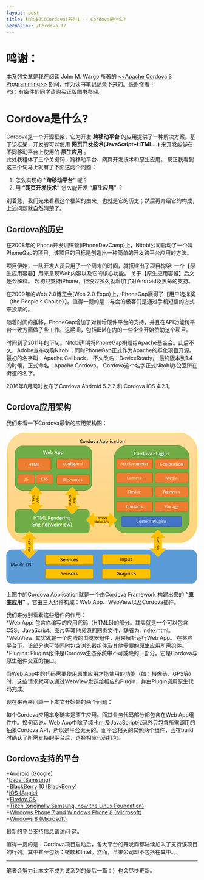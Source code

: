 ```yaml
---
layout: post
title: 科尔多瓦(Cordova)系列1 -- Cordova是什么?
permalink: /Cordova-I/
---
```

# 鸣谢：
本系列文章是我在阅读 John M. Wargo 所著的 [<<Apache Cordova 3 Programming>>](http://www.cordovaprogramming.com/) 期间，作为读书笔记记录下来的。感谢作者！  
PS：有条件的同学请购买正版图书参阅。

# Cordova是什么?
Cordova是一个开源框架，它为开发 **跨移动平台** 的应用提供了一种解决方案。基于该框架，开发者可以使用 **网页开发技术(JavaScript+HTML...)** 来开发能够在不同移动平台上使用的 **原生应用** 。  
此处我粗体了三个关键词：跨移动平台、网页开发技术和原生应用。 反正我看到这三个词马上就有了下面这两个问题：  
1. 怎么实现的 **“跨移动平台”** 呢？  
2. 用 **“网页开发技术”** 怎么能开发 **“原生应用”** ？  

别着急，我们先来看看这个框架的由来，也就是它的历史；然后再介绍它的构成，上述问题就自然清楚了。  
  
## Cordova的历史  
在2008年的iPhone开发训练营(iPhoneDevCamp)上，Nitobi公司启动了一个叫PhoneGap的项目。该项目的目标是创造出一种简单的开发跨平台应用的方法。  

项目伊始，一队开发人员只用了一个周末的时间，就搭建出了项目构架: 一个【原生应用容器】用来呈现Web内容以及它的核心功能。 关于【原生应用容器】后文还会解释。 起初只支持iPhone，但没过多久就增加了对Android及黑莓的支持。  
  
在2009年的Web 2.0博览会(Web 2.0 Expo)上，PhoneGap赢得了【用户选择奖（the People's Choice）】。值得一提的是：与会的极客们是通过手机短信的方式来投票的。  
  
随着时间的推移，PhoneGap增加了对新增硬件平台的支持，并且在API功能跨平台一致方面做了些工作。这期间，包括IBM在内的一些企业开始赞助这个项目。  
  
时间到了2011年的下旬。Nitobi声明将PhoneGap捐赠给Apache基金会。此后不久，Adobe宣布收购Nitobi；同时PhoneGap正式作为Apache的孵化项目开源。最初的名字叫：Apache Callback， 不久改名：DeviceReady， 最终版本到1.4的时候，正式命名：Apache Cordova。 Cordova这个名字正式Nitobi办公室所在街道的名字。  
  
2016年8月同时发布了Cordova Android 5.2.2 和 Cordova iOS 4.2.1。 

## Cordova应用架构  
我们来看一下Cordova最新的应用架构图：  
  
![Cordova应用架构](../images/cordovaapparchitecture.png)  
  
上图中的Cordova Application就是一个由Cordova Framework 构建出来的 **“原生应用”** 。它由三大组件构成：Web App、WebView以及Cordova插件。  

我们来分别看看这些组件的作用：  
*Web App: 包含你编写的应用代码（HTML5)的部分。其实就是一个可以包含CSS、JavaScript、图片等其他资源的网页文件，缺省为: index.html。     
*WebView: 其实就是一个内嵌的浏览器组件，用来解析运行Web App。 在某些平台下，该部分也可能同时包含浏览器组件及其他需要的原生应用所需组件。  
*Plugins: Plugins组件是Cordova生态系统中不可或缺的一部分。它是Cordova与原生组件交互的接口。  
  
当Web App中的代码需要使用原生应用才能使用的功能（如：摄像头、GPS等）时，这些请求就可以通过WebView发送给相应的Plugin，并由Plugin调用原生代码完成。  
  
现在来再来回顾一下本文开始处的两个问题：  

每个Cordova应用本身确实是原生应用。而其业务代码部分都包含在Web App组件中。换句话说，Web App中除了纯Html及JavaScript代码外只包含所需调用的抽象Cordova API，所以是平台无关的。而平台相关的其他两个组件，会在build时确认了所需支持的平台后，选择相应代码打包。   
  
## Cordova支持的平台  
  
*[Android (Google)](http://developer.android.com/index.html)  
*[bada (Samsung)](http://developer.bada.com)  
*[BlackBerry 10 (BlackBerry)](https://developer.blackberry.com/)  
*[iOS (Apple)](https://developer.apple.com/devcenter/ios/index.action)  
*[Firefox OS](https://developer.mozilla.org/en-US/docs/Mozilla/Firefox_OS)  
*[Tizen (originally Samsung, now the Linux Foundation)](https://developer.tizen.org)  
*[Windows Phone 7 and Windows Phone 8 (Microsoft)](http://developer.windowsphone.com/en-us)  
*[Windows 8 (Microsoft)](http://msdn.microsoft.com)  
  
最新的平台支持信息请访问 [这](https://cordova.apache.org/docs/en/latest/guide/support/index.html)。  

值得一提的是：Cordova项目启动后，各大平台的开发商都陆续加入了支持该项目的行列。其中甚至包括：微软和Intel。然而，苹果公司却不包括在其中。。。  
  

----------
  
笔者会努力让本文不成为该系列的最后一篇：）也会尽快更新。
